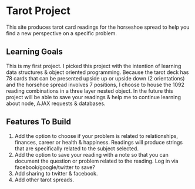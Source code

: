 # Tarot Project

This site produces tarot card readings for the horseshoe spread to help you find a new perspective on a specific problem. 

## Learning Goals

This is my first project. I picked this project with the intention of learning data structures & object oriented programming. Because the tarot deck has 78 cards that can be presented upside up or upside down (2 orientations) and the horsehoe spread involves 7 positions, I choose to house the 1092 reading combinations in a three layer nested object. In the future this project will be able to save your readings & help me to continue learning about node, AJAX requests & databases. 

## Features To Build

1. Add the option to choose if your problem is related to relationships, finances, career or health & happiness. Readings will produce strings that are specifically related to the subject selected. 
2. Add the option to save your reading with a note so that you can document the question or problem related to the reading. Log in via facebook/google/twitter to save? 
3. Add sharing to twitter & facebook. 
4. Add other tarot spreads.


